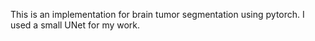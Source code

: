 This is an implementation for brain tumor segmentation using pytorch. I used a small UNet for my work.

